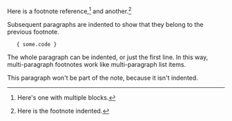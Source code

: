 Here is a footnote reference,[^longnote] and another.[^1]

[^longnote]: Here's one with multiple blocks.

   Subsequent paragraphs are indented to show that they
   belong to the previous footnote.

       { some.code }

   The whole paragraph can be indented, or just the first
   line.  In this way, multi-paragraph footnotes work like
   multi-paragraph list items.

   [^1]: Here is the footnote indented.


This paragraph won't be part of the note, because it
isn't indented.